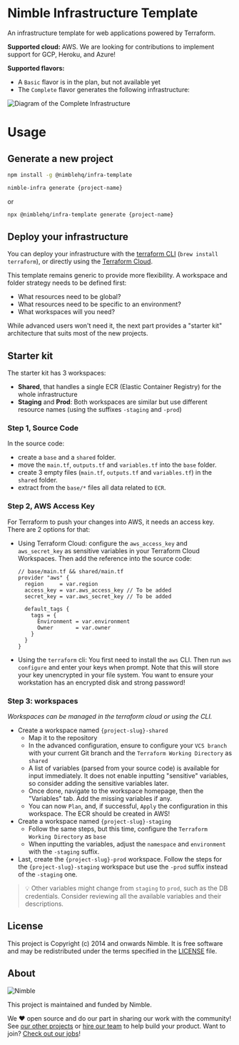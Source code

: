 # Nimble Infrastructure Template

An infrastructure template for web applications powered by Terraform.

**Supported cloud:** AWS. We are looking for contributions to implement support for GCP, Heroku, and Azure!

**Supported flavors:**
- A `Basic` flavor is in the plan, but not available yet
- The `Complete` flavor generates the following infrastructure:

![Diagram of the Complete Infrastructure](https://github.com/nimblehq/infrastructure-templates/blob/feature/55-add-documentation/img/diagram_complete.png?raw=true)

# Usage

## Generate a new project

```bash
npm install -g @nimblehq/infra-template

nimble-infra generate {project-name}
```

or

```bash
npx @nimblehq/infra-template generate {project-name}
```

## Deploy your infrastructure

You can deploy your infrastructure with the [terraform CLI](https://learn.hashicorp.com/collections/terraform/cli) (`brew install terraform`), or directly using the [Terraform Cloud](https://cloud.hashicorp.com/products/terraform).

This template remains generic to provide more flexibility.
A workspace and folder strategy needs to be defined first:
- What resources need to be global?
- What resources need to be specific to an environment?
- What workspaces will you need?

While advanced users won't need it, the next part provides a "starter kit" architecture that suits most of the new projects.

## Starter kit

The starter kit has 3 workspaces:
- **Shared**, that handles a single ECR (Elastic Container Registry) for the whole infrastructure
- **Staging** and **Prod**: Both workspaces are similar but use different resource names (using the suffixes `-staging` and `-prod`)

### Step 1, Source Code

In the source code:
- create a `base` and a `shared` folder.
- move the `main.tf`, `outputs.tf` and `variables.tf` into the `base` folder.
- create 3 empty files (`main.tf`, `outputs.tf` and `variables.tf`) in the `shared` folder.
- extract from the `base/*` files all data related to `ECR`.

### Step 2, AWS Access Key

For Terraform to push your changes into AWS, it needs an access key. There are 2 options for that:
- Using Terraform Cloud: configure the `aws_access_key` and `aws_secret_key` as sensitive variables in your Terraform Cloud Workspaces. Then add the reference into the source code:
  ```
  // base/main.tf && shared/main.tf
  provider "aws" {
    region     = var.region
    access_key = var.aws_access_key // To be added
    secret_key = var.aws_secret_key // To be added

    default_tags {
      tags = {
        Environment = var.environment
        Owner       = var.owner
      }
    }
  }
  ```
- Using the `terraform` cli: You first need to install the `aws` CLI. Then run `aws configure` and enter your keys when prompt.
  Note that this will store your key unencrypted in your file system. You want to ensure your workstation has an encrypted disk and strong password!

### Step 3: workspaces

_Workspaces can be managed in the terraform cloud or using the CLI._

- Create a workspace named `{project-slug}-shared`
  - Map it to the repository
  - In the advanced configuration, ensure to configure your `VCS branch` with your current Git branch and the `Terraform Working Directory` as `shared`
  - A list of variables (parsed from your source code) is available for input immediately. It does not enable inputting "sensitive" variables, so consider adding the sensitive variables later.
  - Once done, navigate to the workspace homepage, then the "Variables" tab. Add the missing variables if any.
  - You can now `Plan`, and, if successful, `Apply` the configuration in this workspace. The ECR should be created in AWS!
- Create a workspace named `{project-slug}-staging`
  - Follow the same steps, but this time, configure the `Terraform Working Directory` as `base`
  - When inputting the variables, adjust the `namespace` and `environment` with the `-staging` suffix.
- Last, create the `{project-slug}-prod` workspace. Follow the steps for the `{project-slug}-staging` workspace but use the `-prod` suffix instead of the `-staging` one.

> 💡 Other variables might change from `staging` to `prod`, such as the DB credentials. Consider reviewing all the available variables and their descriptions.

## License

This project is Copyright (c) 2014 and onwards Nimble. It is free software and may be redistributed under the terms specified in the [LICENSE] file.

[LICENSE]: /LICENSE

## About

![Nimble](https://assets.nimblehq.co/logo/dark/logo-dark-text-160.png)

This project is maintained and funded by Nimble.

We ❤️ open source and do our part in sharing our work with the community!
See [our other projects][community] or [hire our team][hire] to help build your product.
Want to join? [Check out our jobs][jobs]!

[community]: https://github.com/nimblehq
[hire]: https://nimblehq.co/
[jobs]: https://jobs.nimblehq.co/
